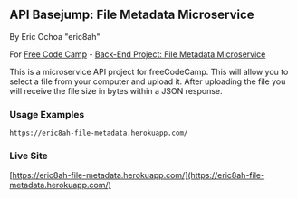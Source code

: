 ## API Basejump: File Metadata Microservice 
By Eric Ochoa "eric8ah"

For [Free Code Camp](http://freecodecamp.com) - [Back-End Project: File Metadata Microservice](https://www.freecodecamp.com/challenges/file-metadata-microservice)

This is a microservice API project for freeCodeCamp. This will allow you to select a file from your computer and upload it. After uploading
the file you will receive the file size in bytes within a JSON response.

### Usage Examples

```
https://eric8ah-file-metadata.herokuapp.com/
```


### Live Site
[https://eric8ah-file-metadata.herokuapp.com/](https://eric8ah-file-metadata.herokuapp.com/)